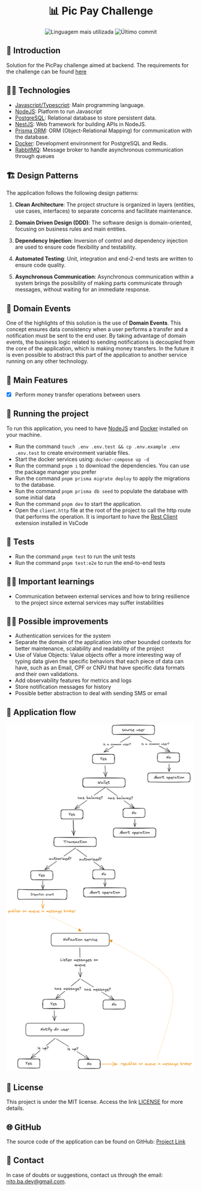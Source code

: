 <div align='center'>
	<h1>📊 Pic Pay Challenge</h1>
	<img src='https://img.shields.io/github/languages/top/nitoba/picpay-challenge' alt='Linguagem mais utilizada' />
	<img src='https://img.shields.io/github/last-commit/nitoba/picpay-challenge' alt='Último commit' />
</div>

## 🚀 Introduction
Solution for the PicPay challenge aimed at backend.
The requirements for the challenge can be found [here](https://github.com/PicPay/picpay-desafio-backend)


## 👨‍💻 Technologies

- [Javascript/Typescript](https://developer.mozilla.org/pt-BR/docs/Web/JavaScript): Main programming language.
- [NodeJS](https://nodejs.org/en): Platform to run Javascript
- [PostgreSQL](https://www.postgresql.org/): Relational database to store persistent data.
- [NestJS](https://nestjs.com/): Web framework for building APIs in NodeJS.
- [Prisma ORM](https://www.prisma.io/): ORM (Object-Relational Mapping) for communication with the database.
- [Docker](https://www.docker.com/): Development environment for PostgreSQL and Redis.
- [RabbitMQ](https://www.rabbitmq.com/): Message broker to handle asynchronous communication through queues

## 🏗️ Design Patterns

The application follows the following design patterns:

1. **Clean Architecture**: The project structure is organized in layers (entities, use cases, interfaces) to separate concerns and facilitate maintenance.

2. **Domain Driven Design (DDD)**: The software design is domain-oriented, focusing on business rules and main entities.

3. **Dependency Injection**: Inversion of control and dependency injection are used to ensure code flexibility and testability.

4. **Automated Testing**: Unit, integration and end-2-end tests are written to ensure code quality.

5. **Asynchronous Communication**: Asynchronous communication within a system brings the possibility of making parts communicate through messages, without waiting for an immediate response.

## 🔄 Domain Events

One of the highlights of this solution is the use of **Domain Events**. This concept ensures data consistency when a user performs a transfer and a notification must be sent to the end user. By taking advantage of domain events, the business logic related to sending notifications is decoupled from the core of the application, which is making money transfers. In the future it is even possible to abstract this part of the application to another service running on any other technology.

## 🎯 Main Features

- [x] Perform money transfer operations between users

## 🔧 Running the project

To run this application, you need to have [NodeJS](https://golang.org/) and [Docker](https://www.docker.com/) installed on your machine.

- Run the command `touch .env .env.test && cp .env.example .env .env.test` to create environment variable files.
- Start the docker services using: `docker-compose up -d`
- Run the command `pnpm i` to download the dependencies. You can use the package manager you prefer
- Run the command `pnpm prisma migrate deploy` to apply the migrations to the database.
- Run the command `pnpm prisma db seed` to populate the database with some initial data
- Run the command `pnpm dev` to start the application.
- Open the `client.http` file at the root of the project to call the http route that performs the operation. It is important to have the [Rest Client](https://marketplace.visualstudio.com/items?itemName=humao.rest-client) extension installed in VsCode

## 🧪 Tests

- Run the command `pnpm test` to run the unit tests
- Run the command `pnpm test:e2e` to run the end-to-end tests

## ✍🏽 Important learnings
- Communication between external services and how to bring resilience to the project since external services may suffer instabilities

## 🧑‍💻 Possible improvements
- Authentication services for the system
- Separate the domain of the application into other bounded contexts for better maintenance, scalability and readability of the project
- Use of Value Objects: Value objects offer a more interesting way of typing data given the specific behaviors that each piece of data can have, such as an Email, CPF or CNPJ that have specific data formats and their own validations.
- Add observability features for metrics and logs
- Store notification messages for history
- Possible better abstraction to deal with sending SMS or email

## 📝 Application flow
<img src="./.github/flow.png" style="width: 500px; height: auto;" />

## 📄 License

This project is under the MIT license. Access the link [LICENSE](https://mit-license.org/) for more details.

## 🌐 GitHub

The source code of the application can be found on GitHub: [Project Link](https://github.com/nitoba/picpay-challenge)

## 📧 Contact

In case of doubts or suggestions, contact us through the email: [nito.ba.dev@gmail.com](mailto:nito.ba.dev@gmail.com).

